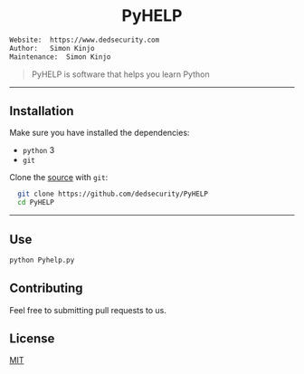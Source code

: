 <h1 align="center">PyHELP</h1>

```bash
Website:  https://www.dedsecurity.com
Author:   Simon Kinjo
Maintenance:  Simon Kinjo
```
>PyHELP is software that helps you learn Python
---

## Installation

Make sure you have installed the dependencies:

  * `python` 3
  * `git`

Clone the [source] with `git`:
 ```sh
   git clone https://github.com/dedsecurity/PyHELP
   cd PyHELP
   ```

 [source]: https://github.com/dedsecurity/PyHELP

---

## Use 

```bash
python Pyhelp.py
```

## Contributing
Feel free to submitting pull requests to us.
## License
[MIT](https://opensource.org/licenses/MIT)
